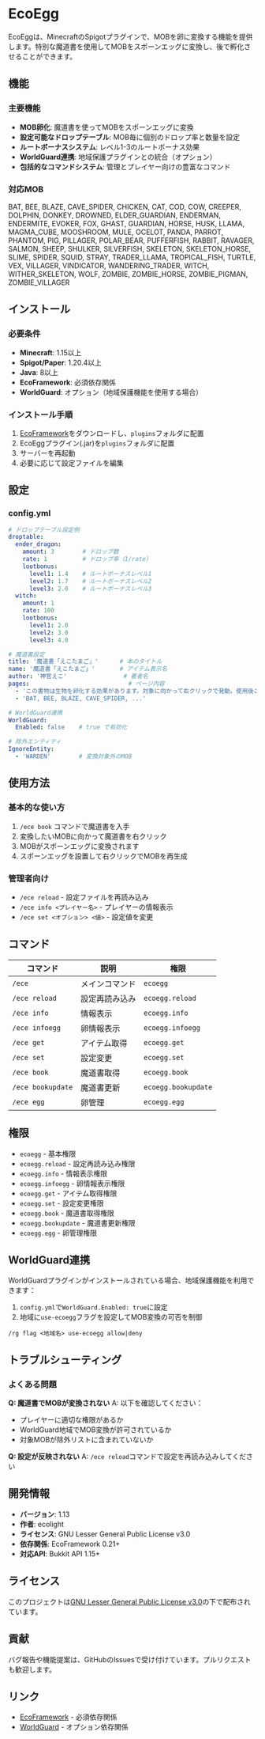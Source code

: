# EcoEgg

EcoEggは、MinecraftのSpigotプラグインで、MOBを卵に変換する機能を提供します。特別な魔道書を使用してMOBをスポーンエッグに変換し、後で孵化させることができます。

## 機能

### 主要機能
- **MOB卵化**: 魔道書を使ってMOBをスポーンエッグに変換
- **設定可能なドロップテーブル**: MOB毎に個別のドロップ率と数量を設定
- **ルートボーナスシステム**: レベル1-3のルートボーナス効果
- **WorldGuard連携**: 地域保護プラグインとの統合（オプション）
- **包括的なコマンドシステム**: 管理とプレイヤー向けの豊富なコマンド

### 対応MOB
BAT, BEE, BLAZE, CAVE_SPIDER, CHICKEN, CAT, COD, COW, CREEPER, DOLPHIN, DONKEY, DROWNED, ELDER_GUARDIAN, ENDERMAN, ENDERMITE, EVOKER, FOX, GHAST, GUARDIAN, HORSE, HUSK, LLAMA, MAGMA_CUBE, MOOSHROOM, MULE, OCELOT, PANDA, PARROT, PHANTOM, PIG, PILLAGER, POLAR_BEAR, PUFFERFISH, RABBIT, RAVAGER, SALMON, SHEEP, SHULKER, SILVERFISH, SKELETON, SKELETON_HORSE, SLIME, SPIDER, SQUID, STRAY, TRADER_LLAMA, TROPICAL_FISH, TURTLE, VEX, VILLAGER, VINDICATOR, WANDERING_TRADER, WITCH, WITHER_SKELETON, WOLF, ZOMBIE, ZOMBIE_HORSE, ZOMBIE_PIGMAN, ZOMBIE_VILLAGER

## インストール

### 必要条件
- **Minecraft**: 1.15以上
- **Spigot/Paper**: 1.20.4以上
- **Java**: 8以上
- **EcoFramework**: 必須依存関係
- **WorldGuard**: オプション（地域保護機能を使用する場合）

### インストール手順
1. [EcoFramework](https://github.com/ecolight15/EcoFramework)をダウンロードし、`plugins`フォルダに配置
2. EcoEggプラグイン(.jar)を`plugins`フォルダに配置
3. サーバーを再起動
4. 必要に応じて設定ファイルを編集

## 設定

### config.yml

```yaml
# ドロップテーブル設定例
droptable:
  ender_dragon:
    amount: 3        # ドロップ数
    rate: 1          # ドロップ率（1/rate）
    lootbonus:
      level1: 1.4    # ルートボーナスレベル1
      level2: 1.7    # ルートボーナスレベル2
      level3: 2.0    # ルートボーナスレベル3
  witch:
    amount: 1
    rate: 100
    lootbonus:
      level1: 2.0
      level2: 3.0
      level3: 4.0

# 魔道書設定
title: '魔道書「えこたまご」'      # 本のタイトル
name: '魔道書「えこたまご」'       # アイテム表示名
author: '神官えこ'                # 著者名
pages:                            # ページ内容
  - 'この書物は生物を卵化する効果があります。対象に向かって右クリックで発動。使用後この書物は消滅します。次ページは対象生物一覧。'
  - 'BAT, BEE, BLAZE, CAVE_SPIDER, ...'

# WorldGuard連携
WorldGuard:
  Enabled: false    # true で有効化

# 除外エンティティ
IgnoreEntity:
  - 'WARDEN'        # 変換対象外のMOB
```

## 使用方法

### 基本的な使い方
1. `/ece book` コマンドで魔道書を入手
2. 変換したいMOBに向かって魔道書を右クリック
3. MOBがスポーンエッグに変換されます
4. スポーンエッグを設置して右クリックでMOBを再生成

### 管理者向け
- `/ece reload` - 設定ファイルを再読み込み
- `/ece info <プレイヤー名>` - プレイヤーの情報表示
- `/ece set <オプション> <値>` - 設定値を変更

## コマンド

| コマンド | 説明 | 権限 |
|---------|------|------|
| `/ece` | メインコマンド | `ecoegg` |
| `/ece reload` | 設定再読み込み | `ecoegg.reload` |
| `/ece info` | 情報表示 | `ecoegg.info` |
| `/ece infoegg` | 卵情報表示 | `ecoegg.infoegg` |
| `/ece get` | アイテム取得 | `ecoegg.get` |
| `/ece set` | 設定変更 | `ecoegg.set` |
| `/ece book` | 魔道書取得 | `ecoegg.book` |
| `/ece bookupdate` | 魔道書更新 | `ecoegg.bookupdate` |
| `/ece egg` | 卵管理 | `ecoegg.egg` |

## 権限

- `ecoegg` - 基本権限
- `ecoegg.reload` - 設定再読み込み権限
- `ecoegg.info` - 情報表示権限
- `ecoegg.infoegg` - 卵情報表示権限
- `ecoegg.get` - アイテム取得権限
- `ecoegg.set` - 設定変更権限
- `ecoegg.book` - 魔道書取得権限
- `ecoegg.bookupdate` - 魔道書更新権限
- `ecoegg.egg` - 卵管理権限

## WorldGuard連携

WorldGuardプラグインがインストールされている場合、地域保護機能を利用できます：

1. `config.yml`で`WorldGuard.Enabled: true`に設定
2. 地域に`use-ecoegg`フラグを設定してMOB変換の可否を制御

```
/rg flag <地域名> use-ecoegg allow|deny
```

## トラブルシューティング

### よくある問題

**Q: 魔道書でMOBが変換されない**
A: 以下を確認してください：
- プレイヤーに適切な権限があるか
- WorldGuard地域でMOB変換が許可されているか
- 対象MOBが除外リストに含まれていないか

**Q: 設定が反映されない**
A: `/ece reload`コマンドで設定を再読み込みしてください

## 開発情報

- **バージョン**: 1.13
- **作者**: ecolight
- **ライセンス**: GNU Lesser General Public License v3.0
- **依存関係**: EcoFramework 0.21+
- **対応API**: Bukkit API 1.15+

## ライセンス

このプロジェクトは[GNU Lesser General Public License v3.0](LICENSE)の下で配布されています。

## 貢献

バグ報告や機能提案は、GitHubのIssuesで受け付けています。プルリクエストも歓迎します。

## リンク

- [EcoFramework](https://github.com/ecolight15/EcoFramework) - 必須依存関係
- [WorldGuard](https://dev.bukkit.org/projects/worldguard) - オプション依存関係